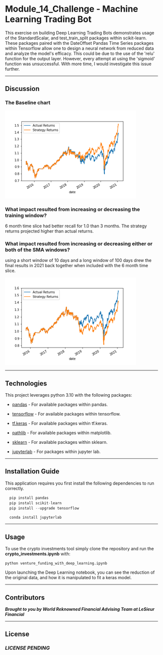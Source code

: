 # Module_14_Challenge - Machine Learning Trading Bot

This exercise on building Deep Learning Trading Bots demonstrates usage of the StandardScalar, and test_train_split packages within scikit-learn. These packages paired with the DateOffset Pandas Time Series packages within Tensorflow allow one to design a neural network from reduced data and analyze the model's efficacy. This could be due to the use of the 'relu' function for the output layer. However, every attempt at using the 'sigmoid' function was unsuccessful. With more time, I would investigate this issue further. 

---

## Discussion

### The Baseline chart

![image info](./Resources/predictions1.png)

### What impact resulted from increasing or decreasing the training window?

6 month time slice had better recall for 1.0 than 3 months. The strategy returns projected higher than actual returns. 

### What impact resulted from increasing or decreasing either or both of the SMA windows?

using a short window of 10 days and a long window of 100 days drew the final results in 2021 back together when included with the 6 month time slice. 

![image info](./Resources/predictions2.png)

---

## Technologies

This project leverages python 3.10 with the following packages:

* [pandas](https://github.com/pandas-dev/pandas) - For available packages within pandas.

* [tensorflow](https://www.tensorflow.org/api_docs/python/tf) - For available packages within tensorflow.

* [tf.keras](https://www.tensorflow.org/api_docs/python/tf/keras) - For available packages within tf.keras.

* [pathlib](https://github.com/matplotlib/matplotlib) - For available packages within matplotlib.

* [sklearn](https://scikit-learn.org/stable/) - For available packages within sklearn.

* [jupyterlab](https://github.com/jupyterlab/jupyterlab) - For packages within jupyter lab.

---

## Installation Guide

This application requires you first install the following dependencies to run correctly.

```python
  pip install pandas
  pip install scikit-learn
  pip install --upgrade tensorflow
```

```jupyter lab
  conda install jupyterlab
```

---

## Usage

To use the crypto investments tool simply clone the repository and run the **crypto_investments.ipynb** with:

```jupyterlab
python venture_funding_with_deep_learning.ipynb
```

Upon launching the Deep Learning notebook, you can see the reduction of the original data, and how it is manipulated to fit a keras model.

---

## Contributors

***Brought to you by World Reknowned Financial Advising Team at LeSieur Financial***

---

## License

### *LICENSE PENDING*
